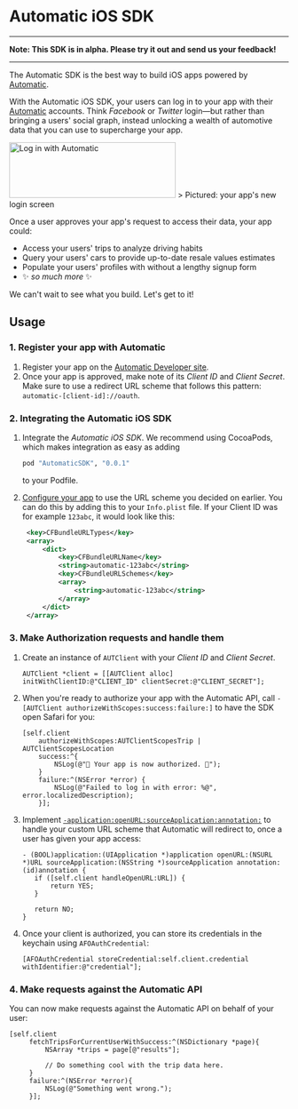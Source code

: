 # Automatic iOS SDK

---

**Note: This SDK is in alpha. Please try it out and send us your feedback!**

---

The Automatic SDK is the best way to build iOS apps powered by [Automatic](automatic.com).

With the Automatic iOS SDK, your users can log in to your app with their [Automatic](automatic.com) accounts. Think _Facebook_ or _Twitter_ login—but rather than bringing a users' social graph, instead unlocking a wealth of automotive data that you can use to supercharge your app.

<img src='https://github.com/automatic/Automatic-iOS-SDK/blob/master/README/log-in-with-automatic-button.png?raw=true' alt='Log in with Automatic' height='100' width='300'/>
> Pictured: your app's new login screen

Once a user approves your app's request to access their data, your app could:

- Access your users' trips to analyze driving habits
- Query your users' cars to provide up-to-date resale values estimates
- Populate your users' profiles with without a lengthy signup form
- :sparkles: _so much more_ :sparkles:

We can't wait to see what you build. Let's get to it!

## Usage

### 1. Register your app with Automatic

1. Register your app on the [Automatic Developer site][developers].  
2. Once your app is approved, make note of its _Client ID_ and _Client Secret_.
   Make sure to use a redirect URL scheme that follows this pattern:  
   `automatic-[client-id]://oauth`.

### 2. Integrating the Automatic iOS SDK

1. Integrate the _Automatic iOS SDK_. We recommend using CocoaPods, which makes
   integration as easy as adding

   ```ruby
   pod "AutomaticSDK", "0.0.1"
   ```

   to your Podfile.
2. [Configure your app][url-scheme-howto] to use the URL scheme you decided on
   earlier. You can do this by adding this to your `Info.plist` file. If your
   Client ID was for example `123abc`, it would look like this:

   ```xml
    <key>CFBundleURLTypes</key>
    <array>
        <dict>
            <key>CFBundleURLName</key>
            <string>automatic-123abc</string>
            <key>CFBundleURLSchemes</key>
            <array>
                <string>automatic-123abc</string>
            </array>
        </dict>
    </array>
   ```

### 3. Make Authorization requests and handle them

1. Create an instance of `AUTClient` with your _Client ID_ and _Client Secret_.

   ```objc
   AUTClient *client = [[AUTClient alloc] initWithClientID:@"CLIENT_ID" clientSecret:@"CLIENT_SECRET"];
   ```
2. When you're ready to authorize your app with the Automatic API, call
   `-[AUTClient authorizeWithScopes:success:failure:]` to have the SDK open
   Safari for you:

   ```objc
   [self.client
       authorizeWithScopes:AUTClientScopesTrip | AUTClientScopesLocation
       success:^{
           NSLog(@"🎉 Your app is now authorized. 🎉");
       }
       failure:^(NSError *error) {
           NSLog(@"Failed to log in with error: %@", error.localizedDescription);
       }];
   ```

3. Implement [`-application:openURL:sourceApplication:annotation:`][handler] to
   handle your custom URL scheme that Automatic will redirect to, once a user
   has given your app access:

   ```objc
   - (BOOL)application:(UIApplication *)application openURL:(NSURL *)URL sourceApplication:(NSString *)sourceApplication annotation:(id)annotation {
      if ([self.client handleOpenURL:URL]) {
          return YES;
      }

      return NO;
   }

   ```

4. Once your client is authorized, you can store its credentials in the keychain
   using `AFOAuthCredential`:

   ```objc
   [AFOAuthCredential storeCredential:self.client.credential withIdentifier:@"credential"];
   ```

### 4. Make requests against the Automatic API

You can now make requests against the Automatic API on behalf of your user:

```objc
[self.client
     fetchTripsForCurrentUserWithSuccess:^(NSDictionary *page){
         NSArray *trips = page[@"results"];
         
         // Do something cool with the trip data here.
     }
     failure:^(NSError *error){
         NSLog(@"Something went wrong.");
     }];
```

[developers]: https://developer.automatic.com
[url-scheme-howto]: https://developer.apple.com/library/ios/documentation/iPhone/Conceptual/iPhoneOSProgrammingGuide/Inter-AppCommunication/Inter-AppCommunication.html#//apple_ref/doc/uid/TP40007072-CH6-SW10
[handler]: https://developer.apple.com/library/ios/documentation/UIKit/Reference/UIApplicationDelegate_Protocol/#//apple_ref/occ/intfm/UIApplicationDelegate/application:openURL:sourceApplication:annotation:
